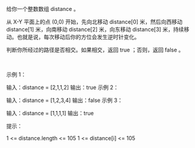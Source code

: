 给你一个整数数组 distance 。

从 X-Y 平面上的点 (0,0) 开始，先向北移动 distance[0] 米，然后向西移动 distance[1] 米，向南移动 distance[2] 米，向东移动 distance[3] 米，持续移动。也就是说，每次移动后你的方位会发生逆时针变化。

判断你所经过的路径是否相交。如果相交，返回 true ；否则，返回 false 。

 

示例 1：


输入：distance = [2,1,1,2]
输出：true
示例 2：


输入：distance = [1,2,3,4]
输出：false
示例 3：


输入：distance = [1,1,1,1]
输出：true
 

提示：

1 <= distance.length <= 105
1 <= distance[i] <= 105
